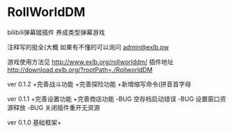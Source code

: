 # RollWorldDM
bilibili弹幕姬插件 养成类型弹幕游戏

注释写的挺全(大概
如果有不懂的可以询问 admin@exlb.pw

游戏使用方法见 http://www.exlb.org/rollworlddm/
插件地址 http://download.exlb.org/?rootPath=./RollworldDM

ver 0.1.2
+完善战斗功能
+完善探险功能
+新增缩写命令(拼音首字母

ver 0.1.1
+完善设置功能
+完善商店功能
-BUG 空存档启动错误
-BUG 设置窗口资源释放
-BUG 关闭插件重开无资源

ver 0.1.0
基础框架+
